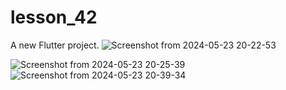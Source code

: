 # lesson_42

A new Flutter project.
![Screenshot from 2024-05-23 20-22-53](https://github.com/Abdirakhmonov/Homework/assets/156057814/1b28ff0b-9112-4623-8940-24876bd32257)

![Screenshot from 2024-05-23 20-25-39](https://github.com/Abdirakhmonov/Homework/assets/156057814/f2db9602-640f-40db-9862-2dc4b05af673)
![Screenshot from 2024-05-23 20-39-34](https://github.com/Abdirakhmonov/Homework/assets/156057814/cc194ccf-9560-4707-8349-946a9f01203c)
